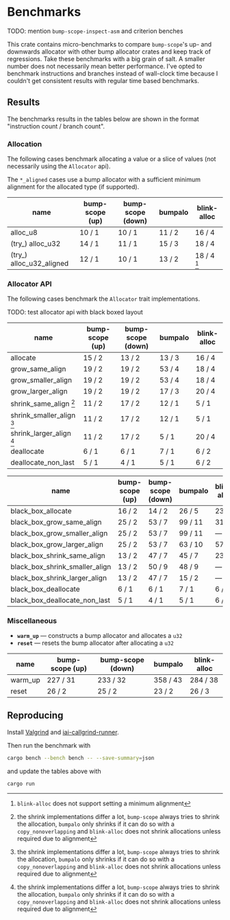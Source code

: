 # Benchmarks

TODO: mention `bump-scope-inspect-asm` and criterion benches

This crate contains micro-benchmarks to compare `bump-scope`'s up- and downwards allocator with other bump allocator crates and keep track of regressions. Take these benchmarks with a big grain of salt. A smaller number does not necessarily mean better performance. I've opted to benchmark instructions and branches instead of wall-clock time because I couldn't get consistent results with regular time based benchmarks.

## Results

The benchmarks results in the tables below are shown in the format "instruction count / branch count".

### Allocation

The following cases benchmark allocating a value or a slice of values (not necessarily using the `Allocator` api).

The `*_aligned` cases use a bump allocator with a sufficient minimum alignment for the allocated type (if supported).

<!-- alloc table start -->

| name                     | bump-scope (up) | bump-scope (down) | bumpalo | blink-alloc |
|--------------------------|-----------------|-------------------|---------|-------------|
| alloc_u8                 | 10 / 1          | 10 / 1            | 11 / 2  | 16 / 4      |
| (try_) alloc_u32         | 14 / 1          | 11 / 1            | 15 / 3  | 18 / 4      |
| (try_) alloc_u32_aligned | 12 / 1          | 10 / 1            | 13 / 2  | 18 / 4 [^1] |


<!-- alloc table end -->

### Allocator API

The following cases benchmark the `Allocator` trait implementations. 

TODO: test allocator api with black boxed layout

<!-- allocator_api table start -->

| name                      | bump-scope (up) | bump-scope (down) | bumpalo | blink-alloc |
|---------------------------|-----------------|-------------------|---------|-------------|
| allocate                  | 15 / 2          | 13 / 2            | 13 / 3  | 16 / 4      |
| grow_same_align           | 19 / 2          | 19 / 2            | 53 / 4  | 18 / 4      |
| grow_smaller_align        | 19 / 2          | 19 / 2            | 53 / 4  | 18 / 4      |
| grow_larger_align         | 19 / 2          | 19 / 2            | 17 / 3  | 20 / 4      |
| shrink_same_align [^2]    | 11 / 2          | 17 / 2            | 12 / 1  | 5 / 1       |
| shrink_smaller_align [^2] | 11 / 2          | 17 / 2            | 12 / 1  | 5 / 1       |
| shrink_larger_align [^2]  | 11 / 2          | 17 / 2            | 5 / 1   | 20 / 4      |
| deallocate                | 6 / 1           | 6 / 1             | 7 / 1   | 6 / 2       |
| deallocate_non_last       | 5 / 1           | 4 / 1             | 5 / 1   | 6 / 2       |


<!-- allocator_api table end -->

<!-- black_box_allocator_api table start -->

| name                           | bump-scope (up) | bump-scope (down) | bumpalo | blink-alloc |
|--------------------------------|-----------------|-------------------|---------|-------------|
| black_box_allocate             | 16 / 2          | 14 / 2            | 26 / 5  | 23 / 4      |
| black_box_grow_same_align      | 25 / 2          | 53 / 7            | 99 / 11 | 31 / 6      |
| black_box_grow_smaller_align   | 25 / 2          | 53 / 7            | 99 / 11 | —           |
| black_box_grow_larger_align    | 25 / 2          | 53 / 7            | 63 / 10 | 57 / 9      |
| black_box_shrink_same_align    | 13 / 2          | 47 / 7            | 45 / 7  | 23 / 3      |
| black_box_shrink_smaller_align | 13 / 2          | 50 / 9            | 48 / 9  | —           |
| black_box_shrink_larger_align  | 13 / 2          | 47 / 7            | 15 / 2  | —           |
| black_box_deallocate           | 6 / 1           | 6 / 1             | 7 / 1   | 6 / 2       |
| black_box_deallocate_non_last  | 5 / 1           | 4 / 1             | 5 / 1   | 6 / 2       |


<!-- black_box_allocator_api table end -->

### Miscellaneous

- **`warm_up`** —  constructs a bump allocator and allocates a `u32`
- **`reset`** —  resets the bump allocator after allocating a `u32`

<!-- misc table start -->

| name    | bump-scope (up) | bump-scope (down) | bumpalo  | blink-alloc |
|---------|-----------------|-------------------|----------|-------------|
| warm_up | 227 / 31        | 233 / 32          | 358 / 43 | 284 / 38    |
| reset   | 26 / 2          | 25 / 2            | 23 / 2   | 26 / 3      |


<!-- misc table end -->

[^1]: `blink-alloc` does not support setting a minimum alignment
[^2]: the shrink implementations differ a lot, `bump-scope` always tries to shrink the allocation, `bumpalo` only shrinks if it can do so with a `copy_nonoverlapping` and `blink-alloc` does not shrink allocations unless required due to alignment

## Reproducing

Install [Valgrind](https://iai-callgrind.github.io/iai-callgrind/latest/html/installation/prerequisites.html) and [iai-callgrind-runner](https://iai-callgrind.github.io/iai-callgrind/latest/html/installation/iai_callgrind.html).

Then run the benchmark with
```bash
cargo bench --bench bench -- --save-summary=json
```
and update the tables above with
```bash
cargo run
```